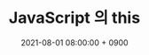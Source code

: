 ---
layout: post
title: JavaScript 의 this 
date: 2021-08-01 08:00:00 + 0900
categories: Javascript
ref: Javascript, this, scope
---